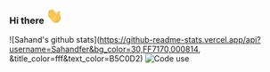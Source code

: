 ### Hi there <img src="https://raw.githubusercontent.com/ABSphreak/ABSphreak/master/gifs/Hi.gif" width="30px">

<!--
**Sahandfer/Sahandfer** is a ✨ _special_ ✨ repository because its `README.md` (this file) appears on your GitHub profile.

Here are some ideas to get you started:

- 🔭 I’m currently working on ...
- 🌱 I’m currently learning ...
- 👯 I’m looking to collaborate on ...
- 🤔 I’m looking for help with ...
- 💬 Ask me about ...
- 📫 How to reach me: ...
- 😄 Pronouns: ...
- ⚡ Fun fact: ...
-->

![Sahand's github stats](https://github-readme-stats.vercel.app/api?username=Sahandfer&bg_color=30,FF7170,000814, &title_color=fff&text_color=B5C0D2)
![Code use](https://github-readme-stats.vercel.app/api/top-langs/?username=Sahandfer&layout=compact&bg_color=0,000814,A563D6&title_color=fff&text_color=B5C0D2)

